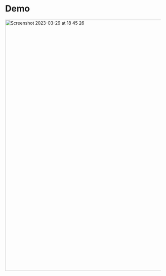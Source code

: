 # Demo
<img width="811" alt="Screenshot 2023-03-29 at 18 45 26" src="https://user-images.githubusercontent.com/102400769/228512007-9aebc2c6-7426-4327-997f-ca496c3813a7.png">
